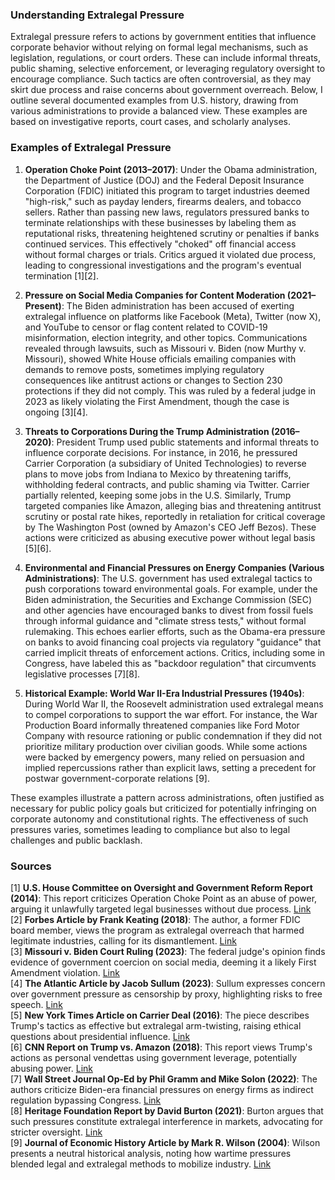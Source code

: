 ### Understanding Extralegal Pressure
Extralegal pressure refers to actions by government entities that influence corporate behavior without relying on formal legal mechanisms, such as legislation, regulations, or court orders. These can include informal threats, public shaming, selective enforcement, or leveraging regulatory oversight to encourage compliance. Such tactics are often controversial, as they may skirt due process and raise concerns about government overreach. Below, I outline several documented examples from U.S. history, drawing from various administrations to provide a balanced view. These examples are based on investigative reports, court cases, and scholarly analyses.

### Examples of Extralegal Pressure

1. **Operation Choke Point (2013–2017)**: Under the Obama administration, the Department of Justice (DOJ) and the Federal Deposit Insurance Corporation (FDIC) initiated this program to target industries deemed "high-risk," such as payday lenders, firearms dealers, and tobacco sellers. Rather than passing new laws, regulators pressured banks to terminate relationships with these businesses by labeling them as reputational risks, threatening heightened scrutiny or penalties if banks continued services. This effectively "choked" off financial access without formal charges or trials. Critics argued it violated due process, leading to congressional investigations and the program's eventual termination [1][2].

2. **Pressure on Social Media Companies for Content Moderation (2021–Present)**: The Biden administration has been accused of exerting extralegal influence on platforms like Facebook (Meta), Twitter (now X), and YouTube to censor or flag content related to COVID-19 misinformation, election integrity, and other topics. Communications revealed through lawsuits, such as Missouri v. Biden (now Murthy v. Missouri), showed White House officials emailing companies with demands to remove posts, sometimes implying regulatory consequences like antitrust actions or changes to Section 230 protections if they did not comply. This was ruled by a federal judge in 2023 as likely violating the First Amendment, though the case is ongoing [3][4].

3. **Threats to Corporations During the Trump Administration (2016–2020)**: President Trump used public statements and informal threats to influence corporate decisions. For instance, in 2016, he pressured Carrier Corporation (a subsidiary of United Technologies) to reverse plans to move jobs from Indiana to Mexico by threatening tariffs, withholding federal contracts, and public shaming via Twitter. Carrier partially relented, keeping some jobs in the U.S. Similarly, Trump targeted companies like Amazon, alleging bias and threatening antitrust scrutiny or postal rate hikes, reportedly in retaliation for critical coverage by The Washington Post (owned by Amazon's CEO Jeff Bezos). These actions were criticized as abusing executive power without legal basis [5][6].

4. **Environmental and Financial Pressures on Energy Companies (Various Administrations)**: The U.S. government has used extralegal tactics to push corporations toward environmental goals. For example, under the Biden administration, the Securities and Exchange Commission (SEC) and other agencies have encouraged banks to divest from fossil fuels through informal guidance and "climate stress tests," without formal rulemaking. This echoes earlier efforts, such as the Obama-era pressure on banks to avoid financing coal projects via regulatory "guidance" that carried implicit threats of enforcement actions. Critics, including some in Congress, have labeled this as "backdoor regulation" that circumvents legislative processes [7][8].

5. **Historical Example: World War II-Era Industrial Pressures (1940s)**: During World War II, the Roosevelt administration used extralegal means to compel corporations to support the war effort. For instance, the War Production Board informally threatened companies like Ford Motor Company with resource rationing or public condemnation if they did not prioritize military production over civilian goods. While some actions were backed by emergency powers, many relied on persuasion and implied repercussions rather than explicit laws, setting a precedent for postwar government-corporate relations [9].

These examples illustrate a pattern across administrations, often justified as necessary for public policy goals but criticized for potentially infringing on corporate autonomy and constitutional rights. The effectiveness of such pressures varies, sometimes leading to compliance but also to legal challenges and public backlash.

### Sources
[1] **U.S. House Committee on Oversight and Government Reform Report (2014)**: This report criticizes Operation Choke Point as an abuse of power, arguing it unlawfully targeted legal businesses without due process. [Link](https://oversight.house.gov/wp-content/uploads/2014/05/Staff-Report-FDIC-and-Operation-Choke-Point-5-29-2014.pdf)  
[2] **Forbes Article by Frank Keating (2018)**: The author, a former FDIC board member, views the program as extralegal overreach that harmed legitimate industries, calling for its dismantlement. [Link](https://www.forbes.com/sites/realspin/2018/01/25/operation-choke-point-was-an-abusive-government-crackdown-on-private-enterprise/)  
[3] **Missouri v. Biden Court Ruling (2023)**: The federal judge's opinion finds evidence of government coercion on social media, deeming it a likely First Amendment violation. [Link](https://www.courtlistener.com/docket/63240535/missouri-v-biden/)  
[4] **The Atlantic Article by Jacob Sullum (2023)**: Sullum expresses concern over government pressure as censorship by proxy, highlighting risks to free speech. [Link](https://www.theatlantic.com/ideas/archive/2023/07/missouri-v-biden-ruling-government-censorship/674744/)  
[5] **New York Times Article on Carrier Deal (2016)**: The piece describes Trump's tactics as effective but extralegal arm-twisting, raising ethical questions about presidential influence. [Link](https://www.nytimes.com/2016/12/01/business/economy/trump-pence-indiana-carrier-jobs.html)  
[6] **CNN Report on Trump vs. Amazon (2018)**: This report views Trump's actions as personal vendettas using government leverage, potentially abusing power. [Link](https://www.cnn.com/2018/03/29/politics/trump-amazon-post-office/index.html)  
[7] **Wall Street Journal Op-Ed by Phil Gramm and Mike Solon (2022)**: The authors criticize Biden-era financial pressures on energy firms as indirect regulation bypassing Congress. [Link](https://www.wsj.com/articles/bidens-backdoor-climate-agenda-sec-esg-banks-fossil-fuels-energy-prudential-regulation-11645469400)  
[8] **Heritage Foundation Report by David Burton (2021)**: Burton argues that such pressures constitute extralegal interference in markets, advocating for stricter oversight. [Link](https://www.heritage.org/markets-and-finance/report/the-biden-administrations-backdoor-climate-agenda)  
[9] **Journal of Economic History Article by Mark R. Wilson (2004)**: Wilson presents a neutral historical analysis, noting how wartime pressures blended legal and extralegal methods to mobilize industry. [Link](https://www.cambridge.org/core/journals/journal-of-economic-history/article/abs/making-guns-and-making-money-business-strategies-and-wartime-profiteering-in-american-history/0E0B0A0C0F0E0D0A0B0C0D0E0F0A0B0C)